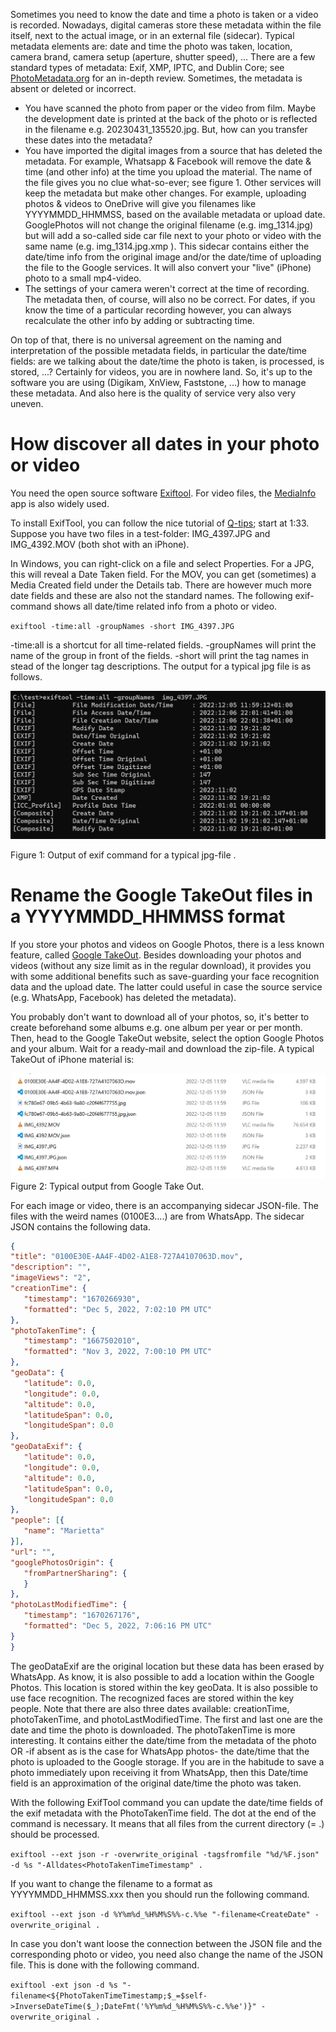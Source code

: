 
Sometimes you need to know the date and time a photo is taken or a video is recorded. Nowadays, digital cameras store these metadata within the file itself, next to the actual image, or in an external file (sidecar). Typical metadata elements are: date and time the photo was taken, location, camera brand, camera setup (aperture, shutter speed), ... There are a few standard types of metadata: Exif, XMP, IPTC, and Dublin Core; see [PhotoMetadata.org](https://photometadata.org/META-101-metadata-types) for an in-depth review. Sometimes, the metadata is absent or deleted or incorrect.
- You have scanned the photo from paper or the video from film. Maybe the development date is printed at the back of the photo or is reflected in the filename e.g. 20230431_135520.jpg. But, how can you transfer these dates into the metadata?
- You have imported the digital images from a source that has deleted the metadata. For example, Whatsapp & Facebook will remove the date & time (and other info) at the time you upload the material. The name of the file gives you no clue what-so-ever; see figure 1. Other services will keep the metadata but make other changes. For example, uploading photos & videos to OneDrive will give you filenames like YYYYMMDD_HHMMSS, based on the available metadata or upload date. GooglePhotos will not change the original filename (e.g. img_1314.jpg) but will add a so-called side car file next to your photo or video with the same name (e.g. img_1314.jpg.xmp ). This sidecar contains either the date/time info from the original image and/or the date/time of uploading the file to the Google services. It will also convert your "live" (iPhone) photo to a small mp4-video.
- The settings of your camera weren't correct at the time of recording. The metadata then, of course, will also no be correct. For dates, if you know the time of a particular recording however, you can always recalculate the other info by adding or subtracting time.

On top of that, there is no universal agreement on the naming and interpretation of the possible metadata fields, in particular the date/time fields: are we talking about the date/time the photo is taken, is processed, is stored, ...? Certainly for videos, you are in nowhere land. So, it's up to the software you are using (Digikam, XnView, Faststone, ...) how to manage these metadata. And also here is the quality of service very also very uneven.

# How discover all dates in your photo or video

You need the open source software [Exiftool](https://exiftool.org/). For video files, the [MediaInfo](https://mediaarea.net/en/MediaInfo) app is also widely used.

To install ExifTool, you can follow the nice tutorial of [Q-tips](https://youtu.be/j9osB_eRuCU?t=93); start at 1:33. Suppose you have two files in a test-folder: IMG_4397.JPG and IMG_4392.MOV (both shot with an iPhone).

In Windows, you can right-click on a file and select Properties. For a JPG, this will reveal a Date Taken field. For the MOV, you can get (sometimes) a Media Created field under the Details tab. There are however much more date fields and these are also not the standard names. The following exif-command shows all date/time related info from a photo or video.

`exiftool -time:all -groupNames -short IMG_4397.JPG`

-time:all is a shortcut for all time-related fields. -groupNames will print the name of the group in front of the fields. -short will print the tag names in stead of the longer tag descriptions. The output for a typical jpg file is as follows.

![](/assets/images/exif-jpg-time-all.png)

Figure 1: Output of exif command for a typical jpg-file .

# Rename the Google TakeOut files in a YYYYMMDD_HHMMSS format

If you store your photos and videos on Google Photos, there is a less known feature, called [Google TakeOut](https://takeout.google.com/). Besides downloading your photos and videos (without any size limit as in the regular download), it provides you with some additional benefits such as save-guarding your face recognition data and the upload date. The latter could useful in case the source service (e.g. WhatsApp, Facebook) has deleted the metadata).

You probably don't want to download all of your photos, so, it's better to create beforehand some albums e.g. one album per year or per month. Then, head to the Google TakeOut website, select the option Google Photos and your album. Wait for a ready-mail and download the zip-file. A typical TakeOut of iPhone material is:

![](/assets/images/google-take-out.png)
Figure 2: Typical output from Google Take Out.

For each image or video, there is an accompanying sidecar JSON-file. The files with the weird names (0100E3....) are from WhatsApp. The sidecar JSON contains the following data.

```json
{
"title": "0100E30E-AA4F-4D02-A1E8-727A4107063D.mov",
"description": "",
"imageViews": "2",
"creationTime": {
   "timestamp": "1670266930",
   "formatted": "Dec 5, 2022, 7:02:10 PM UTC"
},
"photoTakenTime": {
   "timestamp": "1667502010",
   "formatted": "Nov 3, 2022, 7:00:10 PM UTC"
},
"geoData": {
   "latitude": 0.0,
   "longitude": 0.0,
   "altitude": 0.0,
   "latitudeSpan": 0.0,
   "longitudeSpan": 0.0
},
"geoDataExif": {
   "latitude": 0.0,
   "longitude": 0.0,
   "altitude": 0.0,
   "latitudeSpan": 0.0,
   "longitudeSpan": 0.0
},
"people": [{
   "name": "Marietta"
}],
"url": "",
"googlePhotosOrigin": {
   "fromPartnerSharing": {
   }
},
"photoLastModifiedTime": {
   "timestamp": "1670267176",
   "formatted": "Dec 5, 2022, 7:06:16 PM UTC"
}
}
```

The geoDataExif are the original location but these data has been erased by WhatsApp.  As know, it is also possible to add a location within the Google Photos. This location is stored within the key geoData. It is also possible to use face recognition. The recognized faces are stored within the key people. Note that there are also three dates available: creationTime, photoTakenTime, and photoLastModifiedTime. The first and last one are the date and time the photo is downloaded. The photoTakenTime is more interesting. It contains either the date/time from the metadata of the photo OR -if absent as is the case for WhatsApp photos- the date/time that the photo is uploaded to the Google storage. If you are in the habitude to save a photo immediately upon receiving it from WhatsApp, then this Date/time field is an approximation of the original date/time the photo was taken.

With the following ExifTool command you can update the date/time fields of the exif metadata with the PhotoTakenTime field. The dot at the end of the command is necessary. It means that all files from the current directory (= .) should be processed.

`exiftool --ext json -r -overwrite_original -tagsfromfile "%d/%F.json" -d %s "-Alldates<PhotoTakenTimeTimestamp" .`

If you want to change the filename to a format as YYYYMMDD_HHMMSS.xxx then you should run the following command.

`exiftool --ext json -d %Y%m%d_%H%M%S%%-c.%%e "-filename<CreateDate" -overwrite_original .`

In case you don't want loose the connection between the JSON file and the corresponding photo or video, you need also change the name of the JSON file. This is done with the following command.

`exiftool -ext json -d %s "-filename<${PhotoTakenTimeTimestamp;$_=$self->InverseDateTime($_);DateFmt('%Y%m%d_%H%M%S%%-c.%%e')}" -overwrite_original .`

